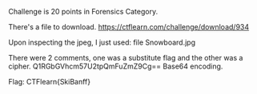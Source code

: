 Challenge is 20 points in Forensics Category.

There's a file to download.
https://ctflearn.com/challenge/download/934

Upon inspecting the jpeg, I just used:
file Snowboard.jpg

There were 2 comments, one was a substitute flag and the other was a cipher.
Q1RGbGVhcm57U2tpQmFuZmZ9Cg==
Base64 encoding.

Flag: CTFlearn{SkiBanff}
